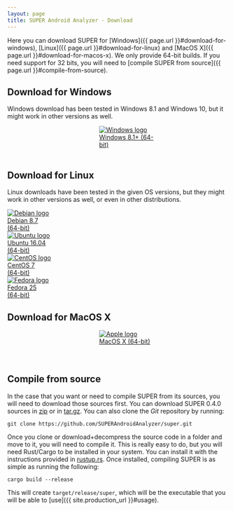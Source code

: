 ```yaml
---
layout: page
title: SUPER Android Analyzer - Download
---
```

Here you can download SUPER for [Windows]({{ page.url }}#download-for-windows),
[Linux]({{ page.url }}#download-for-linux) and [MacOS X]({{ page.url }}#download-for-macos-x). We
only provide 64-bit builds. If you need support for 32 bits, you will need to
[compile SUPER from source]({{ page.url }}#compile-from-source).

## Download for Windows

Windows download has been tested in Windows 8.1 and Windows 10, but it might work in other versions
as well.

<div class="download" style="margin-left:15em;width:10em;height:5em"><a href="https://github.com/SUPERAndroidAnalyzer/super/releases/download/0.4.0/super-analyzer-0.4.0-windows-x86_64.exe" title="Download SUPER for Windows"><img src="{{ site.url }}/assets/os_logos/windows.svg" alt="Windows logo"><br>Windows 8.1+ (64-bit)</a></div>

<div style="clear:both;"></div>

## Download for Linux

Linux downloads have been tested in the given OS versions, but they might work in other versions as
well, or even in other distributions.

<div class="download" style="margin-left:0"><a href="https://github.com/SUPERAndroidAnalyzer/super/releases/download/0.4.0/super-analyzer_0.4.0_debian_amd64.deb" title="Download SUPER for Debian"><img src="{{ site.url }}/assets/os_logos/debian.svg" alt="Debian logo"><br>Debian 8.7<br>(64-bit)</a></div>

<div class="download"><a href="https://github.com/SUPERAndroidAnalyzer/super/releases/download/0.4.1/super-analyzer_0.4.1_ubuntu_amd64.deb" title="Download SUPER for Ubuntu"><img src="{{ site.url }}/assets/os_logos/ubuntu.svg" alt="Ubuntu logo"><br>Ubuntu 16.04<br>(64-bit)</a></div>

<div class="download"><a href="https://github.com/SUPERAndroidAnalyzer/super/releases/download/0.4.0/super-analyzer-0.4.0-1.el7.centos.x86_64.rpm" title="Download SUPER for CentOS"><img src="{{ site.url }}/assets/os_logos/centos.svg" alt="CentOS logo"><br>CentOS 7<br>(64-bit)</a></div>

<div class="download"><a href="https://github.com/SUPERAndroidAnalyzer/super/releases/download/0.4.0/super-analyzer-0.4.0-1.fc25.x86_64.rpm" title="Download SUPER for Fedora"><img src="{{ site.url }}/assets/os_logos/fedora.svg" alt="Fedora logo"><br>Fedora 25<br>(64-bit)</a></div>

<div style="clear:both;"></div>

## Download for MacOS X

<div class="download" style="margin-left:15em;width:10em;height:5em"><a href="https://github.com/SUPERAndroidAnalyzer/super/releases/download/0.3.1/super-analyzer_0.3.1_macosx_x86_64.pkg" title="Download SUPER for MacOS X"><img src="{{ site.url }}/assets/os_logos/macos.svg" alt="Apple logo"><br>MacOS X (64-bit)</a></div>

<div style="clear:both;"></div>

## Compile from source

In the case that you want or need to compile SUPER from its sources, you will need to download
those sources first. You can download SUPER 0.4.0 sources in
[zip](https://github.com/SUPERAndroidAnalyzer/super/archive/0.4.0.zip) or in
[tar.gz](https://github.com/SUPERAndroidAnalyzer/super/archive/0.4.0.tar.gz). You can also clone
the *Git* repository by running:

```
git clone https://github.com/SUPERAndroidAnalyzer/super.git
```

Once you clone or download+decompress the source code in a folder and move to it, you will need to
compile it. This is really easy to do, but you will need Rust/Cargo to be installed in your system.
You can install it with the instructions provided in [rustup.rs](https://rustup.rs/). Once
installed, compiling SUPER is as simple as running the following:

```
cargo build --release
```

This will create `target/release/super`, which will be the executable that you will be able to
[use]({{ site.production_url }}#usage).
